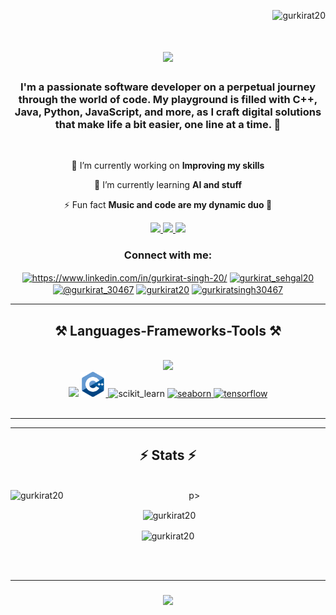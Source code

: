 <p align="right"> <img src="https://komarev.com/ghpvc/?username=gurkirat20&label=Profile%20views&color=0e75b6&style=flat" alt="gurkirat20" /> </p>

<h1 align="center">
    <img src="https://readme-typing-svg.herokuapp.com/?font=Righteous&size=35&center=true&vCenter=true&width=500&height=70&duration=4000&lines=Hi+There!+👋;+I'm+Gurkirat+Singh+Sehgal!;" />
</h1>

<h3 align="center">I'm a passionate software developer on a perpetual journey through the world of code. My playground is filled with C++, Java, Python, JavaScript, and more, as I craft digital solutions that make life a bit easier, one line at a time. 🚀</h3>

<br/>

<div align="center">
 
 🔭 I’m currently working on **Improving my skills**
 
 🌱 I’m currently learning **AI and stuff**

 ⚡ Fun fact **Music and code are my dynamic duo 🎵**
 
 </div>
 
<div align="center"> 
  <a href="mailto:gurkiratsingh30467@gmail.com">
    <img src="https://img.shields.io/badge/Gmail-333333?style=for-the-badge&logo=gmail&logoColor=red" />
  </a>
  <a href="https://www.linkedin.com/in/gurkirat-singh-20/" target="_blank">
    <img src="https://img.shields.io/badge/LinkedIn-0077B5?style=for-the-badge&logo=linkedin&logoColor=white" target="_blank" />
  </a>
  <a href="https://github.com/gurkirat20" target="_blank">
     <img src="https://img.shields.io/badge/Portfolio-FF5722?style=for-the-badge&logo=todoist&logoColor=white" target="_blank" /> 
  </a>
</div>

<h3 align="center">Connect with me:</h3>
<p align="center">
<a href="https://linkedin.com/in/https://www.linkedin.com/in/gurkirat-singh-20/" target="blank"><img align="center" src="https://raw.githubusercontent.com/rahuldkjain/github-profile-readme-generator/master/src/images/icons/Social/linked-in-alt.svg" alt="https://www.linkedin.com/in/gurkirat-singh-20/" height="30" width="40" /></a>
<a href="https://instagram.com/gurkirat_sehgal20" target="blank"><img align="center" src="https://raw.githubusercontent.com/rahuldkjain/github-profile-readme-generator/master/src/images/icons/Social/instagram.svg" alt="gurkirat_sehgal20" height="30" width="40" /></a>
<a href="https://www.hackerrank.com/@gurkirat_30467" target="blank"><img align="center" src="https://raw.githubusercontent.com/rahuldkjain/github-profile-readme-generator/master/src/images/icons/Social/hackerrank.svg" alt="@gurkirat_30467" height="30" width="40" /></a>
<a href="https://www.leetcode.com/gurkirat20" target="blank"><img align="center" src="https://raw.githubusercontent.com/rahuldkjain/github-profile-readme-generator/master/src/images/icons/Social/leet-code.svg" alt="gurkirat20" height="30" width="40" /></a>
<a href="https://auth.geeksforgeeks.org/user/gurkiratsingh30467" target="blank"><img align="center" src="https://raw.githubusercontent.com/rahuldkjain/github-profile-readme-generator/master/src/images/icons/Social/geeks-for-geeks.svg" alt="gurkiratsingh30467" height="30" width="40" /></a>
</p>


 <hr/>
 
<h2 align="center">⚒️ Languages-Frameworks-Tools ⚒️</h2>
<br/>
<div align="center">
    <img src="https://skillicons.dev/icons?i=git,github,html,css,javascript,bootstrap,figma,photoshop,illustrator" /><br>
    <img src="https://skillicons.dev/icons?i=r,mysql,vscode,java,python" />
    <a href="https://www.w3schools.com/cpp/" target="_blank" rel="noreferrer"> <img src="https://raw.githubusercontent.com/devicons/devicon/master/icons/cplusplus/cplusplus-original.svg" alt="cplusplus" width="40" height="40"/> </a> 
    <img src="https://upload.wikimedia.org/wikipedia/commons/0/05/Scikit_learn_logo_small.svg" alt="scikit_learn" width="40" height="40"/> </a> <a         href="https://seaborn.pydata.org/" target="_blank" rel="noreferrer"> <img src="https://seaborn.pydata.org/_images/logo-mark-lightbg.svg" alt="seaborn" width="40" height="40"/> </a> <a href="https://www.tensorflow.org" target="_blank" rel="noreferrer"> <img src="https://www.vectorlogo.zone/logos/tensorflow/tensorflow-icon.svg" alt="tensorflow" width="40" height="40"/> </a> 
</div>

<br/>
<hr/>

<hr/>

<h2 align="center">⚡ Stats ⚡</h2>
<br>
<div align=center>
  p><img align="left" src="https://github-readme-stats.vercel.app/api/top-langs?username=gurkirat20&show_icons=true&locale=en&layout=compact" alt="gurkirat20" /></p>

<p>&nbsp;<img align="center" src="https://github-readme-stats.vercel.app/api?username=gurkirat20&show_icons=true&locale=en" alt="gurkirat20" /></p>

<p><img align="center" src="https://github-readme-streak-stats.herokuapp.com/?user=gurkirat20&" alt="gurkirat20" /></p>
</div>

<br/><br/>
<hr/>

<h3 align="center">
    <img src="https://readme-typing-svg.herokuapp.com/?font=Righteous&size=25&center=true&vCenter=true&width=500&height=70&duration=4000&lines=Thanks+for+visiting!+✌️;+Shoot+me+a+message+on+Linkedin!;I'm+always+down+to+collab+:)">
</h3>

<br/>
